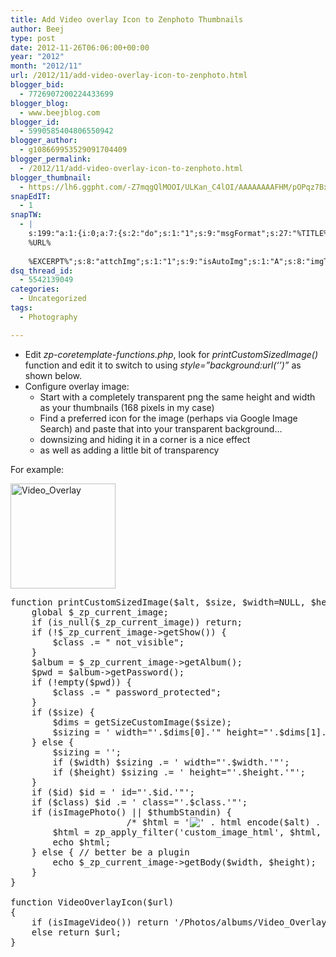 ```yaml
---
title: Add Video overlay Icon to Zenphoto Thumbnails
author: Beej
type: post
date: 2012-11-26T06:06:00+00:00
year: "2012"
month: "2012/11"
url: /2012/11/add-video-overlay-icon-to-zenphoto.html
blogger_bid:
  - 7726907200224433699
blogger_blog:
  - www.beejblog.com
blogger_id:
  - 5990585404806550942
blogger_author:
  - g108669953529091704409
blogger_permalink:
  - /2012/11/add-video-overlay-icon-to-zenphoto.html
blogger_thumbnail:
  - https://lh6.ggpht.com/-Z7mqgQlMOOI/ULKan_C4lOI/AAAAAAAAFHM/pOPqz7BxIJ4/Video_Overlay_thumb%25255B2%25255D.png?imgmax=800
snapEdIT:
  - 1
snapTW:
  - |
    s:199:"a:1:{i:0;a:7:{s:2:"do";s:1:"1";s:9:"msgFormat";s:27:"%TITLE%
    %URL%
    
    %EXCERPT%";s:8:"attchImg";s:1:"1";s:9:"isAutoImg";s:1:"A";s:8:"imgToUse";s:0:"";s:9:"isAutoURL";s:1:"A";s:8:"urlToUse";s:0:"";}}";
dsq_thread_id:
  - 5542139049
categories:
  - Uncategorized
tags:
  - Photography

---
```

  * Edit _zp-coretemplate-functions.php_, look for _printCustomSizedImage()_ function and edit it to switch to using _style=”background:url(‘’)”_ as shown below. 
  * Configure overlay image: 
      * Start with a completely transparent png the same height and width as your thumbnails (168 pixels in my case) 
      * Find a preferred icon for the image (perhaps via Google Image Search) and paste that into your transparent background… 
      * downsizing and hiding it in a corner is a nice effect 
      * as well as adding a little bit of transparency 

For example:
  
[<img alt="Video_Overlay" src="https://lh6.ggpht.com/-Z7mqgQlMOOI/ULKan_C4lOI/AAAAAAAAFHM/pOPqz7BxIJ4/Video_Overlay_thumb%25255B2%25255D.png?imgmax=800" height="168" style="display: inline;" title="Video_Overlay" width="168" />][1]

<pre class="prettyprint">function printCustomSizedImage($alt, $size, $width=NULL, $height=NULL, $cropw=NULL, $croph=NULL, $cropx=NULL, $cropy=NULL, $class=NULL, $id=NULL, $thumbStandin=false, $effects=NULL) {
    global $_zp_current_image;
    if (is_null($_zp_current_image)) return;
    if (!$_zp_current_image->getShow()) {
        $class .= " not_visible";
    }
    $album = $_zp_current_image->getAlbum();
    $pwd = $album->getPassword();
    if (!empty($pwd)) {
        $class .= " password_protected";
    }
    if ($size) {
        $dims = getSizeCustomImage($size);
        $sizing = ' width="'.$dims[0].'" height="'.$dims[1].'"';
    } else {
        $sizing = '';
        if ($width) $sizing .= ' width="'.$width.'"';
        if ($height) $sizing .= ' height="'.$height.'"';
    }
    if ($id) $id = ' id="'.$id.'"';
    if ($class) $id .= ' class="'.$class.'"';
    if (isImagePhoto() || $thumbStandin) {
                      /* $html = '<img src="' . pathurlencode(getCustomImageURL($size, $width, $height, $cropw, $croph, $cropx, $cropy, $thumbStandin, $effects)) . '"' . */
        $html = '<img src="' . VideoOverlayIcon(pathurlencode(getCustomImageURL($size, $width, $height, $cropw, $croph, $cropx, $cropy, $thumbStandin, $effects))) . '"' .
            ' alt="' . html_encode($alt) . '"' .
            $id .
            $sizing .
            ' />';
        $html = zp_apply_filter('custom_image_html', $html, $thumbStandin);
        echo $html;
    } else { // better be a plugin
        echo $_zp_current_image->getBody($width, $height);
    }
}
 
function VideoOverlayIcon($url)
{
    if (isImageVideo()) return '/Photos/albums/Video_Overlay.png" style="background:url(' . $url . ')';
    else return $url;
}
</pre>

 [1]: https://lh3.ggpht.com/-6u4N74pJ8-8/ULKanCkQrkI/AAAAAAAAFHE/kVg29WJKxHo/s1600-h/Video_Overlay%25255B4%25255D.png